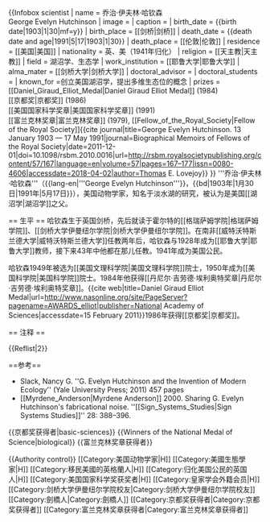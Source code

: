 {{Infobox scientist
| name = 乔治·伊夫林·哈钦森<br />George Evelyn Hutchinson
| image = 
| caption = 
| birth_date = {{birth date|1903|1|30|mf=y}}
| birth_place = [[剑桥|剑桥]]
| death_date = {{death date and age|1991|5|17|1903|1|30}}
| death_place = [[伦敦|伦敦]]
| residence = [[美国|美国]]
| nationality = 英、美（1941年归化）
| religion = [[天主教|天主教]]
| field = 湖沼学、生态学
| work_institution = [[耶鲁大学|耶鲁大学]]
| alma_mater = [[剑桥大学|剑桥大学]]
| doctoral_advisor = 
| doctoral_students =
| known_for =创立美国湖沼学，提出多维生态位的概念
| prizes = [[Daniel_Giraud_Elliot_Medal|Daniel Giraud Elliot Medal]] (1984)<br />[[京都奖|京都奖]] (1986)<br />[[美国国家科学奖章|美国国家科学奖章]] (1991)<br />[[富兰克林奖章|富兰克林奖章]] (1979), [[Fellow_of_the_Royal_Society|Fellow of the Royal Society]]<ref name="frs">{{cite journal|title=George Evelyn Hutchinson. 13 January 1903 — 17 May 1991|journal=Biographical Memoirs of Fellows of the Royal Society|date=2011-12-01|doi=10.1098/rsbm.2010.0016|url=http://rsbm.royalsocietypublishing.org/content/57/167|language=en|volume=57|pages=167–177|issn=0080-4606|accessdate=2018-04-02|author=Thomas E. Lovejoy}}</ref>
}}
'''乔治·伊夫林·哈钦森'''（{{lang-en|'''George Evelyn Hutchinson'''}}，{{bd|1903年|1月30日|1991年|5月17日}}），美国动物学家，知名于淡水湖的研究，被认为是美国[[湖沼学|湖沼学]]之父。

== 生平 ==
哈钦森生于英国剑桥，先后就读于霍尔特的[[格瑞萨姆学院|格瑞萨姆学院]]、[[剑桥大学伊曼纽尔学院|剑桥大学伊曼纽尔学院]]。在南非[[威特沃特斯兰德大学|威特沃特斯兰德大学]]任教两年后，哈钦森与1928年成为[[耶鲁大学|耶鲁大学]]教师，接下来43年中他都在那儿任教。1941年成为美国公民。

哈钦森1949年被选为[[美国文理科学院|美国文理科学院]]院士，1950年成为[[美国科学院|美国科学院]]院士。1984年他获得[[丹尼尔·吉劳德·埃利奥特奖章|丹尼尔·吉劳德·埃利奥特奖章]]。<ref name=Elliot>{{cite web|title=Daniel Giraud Elliot Medal|url=http://www.nasonline.org/site/PageServer?pagename=AWARDS_elliot|publisher=National Academy of Sciences|accessdate=15 February 2011}}</ref>1986年获得[[京都奖|京都奖]]。

== 注释 ==

{{Reflist|2}}

==参考==
* Slack, Nancy G.  ''G. Evelyn Hutchinson and the Invention of Modern Ecology''  (Yale University Press; 2011) 457 pages
* [[Myrdene_Anderson|Myrdene Anderson]] 2000. Sharing G. Evelyn Hutchinson's fabricational noise. ''[[Sign_Systems_Studies|Sign Systems Studies]]'' 28: 388–396.

{{京都奖获得者|basic-sciences}}
{{Winners of the National Medal of Science|biological}}
{{富兰克林奖章获得者}}

{{Authority control}}
[[Category:美国动物学家|H]]
[[Category:美國生態學家|H]]
[[Category:移民美國的英格蘭人|H]]
[[Category:归化美国公民的英国人|H]]
[[Category:美国国家科学奖获奖者|H]]
[[Category:皇家学会外籍会员|H]]
[[Category:剑桥大学伊曼纽尔学院校友|Category:剑桥大学伊曼纽尔学院校友]]
[[Category:劍橋人|Category:劍橋人]]
[[Category:京都奖获得者|Category:京都奖获得者]]
[[Category:富兰克林奖章获得者|Category:富兰克林奖章获得者]]